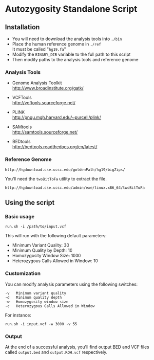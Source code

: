 # Autozygosity Standalone Script

## Installation

* You will need to download the analysis tools into `./bin`
* Place the human reference genome in `./ref`  
  It must be called "`hg19.fa`"
* Modify the `BINARY_DIR` variable to the full path to this script
* Then modify paths to the analysis tools and reference genome

### Analysis Tools

* Genome Analysis Toolkit  
http://www.broadinstitute.org/gatk/
   
* VCFTools  
http://vcftools.sourceforge.net/

* PLINK  
http://pngu.mgh.harvard.edu/~purcell/plink/

* SAMtools  
http://samtools.sourceforge.net/

* BEDtools  
http://bedtools.readthedocs.org/en/latest/

### Reference Genome

	http://hgdownload.cse.ucsc.edu/goldenPath/hg19/bigZips/

You'll need the `twoBitToFa` utility to extract the file.

	http://hgdownload.cse.ucsc.edu/admin/exe/linux.x86_64/twoBitToFa

## Using the script 

### Basic usage

	run.sh -i /path/to/input.vcf

This will run with the following default parameters:

* Minimum Variant Quality: 30
* Minimum Quality by Depth: 10
* Homozygosity Window Size: 1000
* Heterozygous Calls Allowed in Window: 10

### Customization

You can modify analysis parameters using the following switches:

	-v   Minimum variant quality
	-d   Minimum quality depth
	-w   Homozygosity window size
	-c   Heterozygous Calls Allowed in Window

For instance:

	run.sh -i input.vcf -w 3000 -v 55

### Output

At the end of a successful analysis, you'll find output BED and VCF files called `output.bed` and `output.ROH.vcf` respectively.
